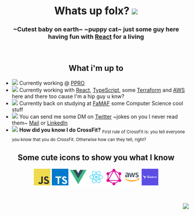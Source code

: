 <div align="center">
  
#  Whats up folx? <img src="https://emojis.slackmojis.com/emojis/images/1712916265/92029/pedro.gif?1712916265" width="42" />
### ~Cutest baby on earth~ ~puppy cat~ just some guy here having fun with [React](https://reactjs.org) for a living 
</div>

<br />

<div align="center">


## What i'm up to

</div>

- <img src="https://emojis.slackmojis.com/emojis/images/1643514738/7421/typingcat.gif?1643514738" width="30" /> Currently working @ [PPRO](https://www.ppro.com/) 
- <img src="https://emojis.slackmojis.com/emojis/images/1643514890/9036/stonks.png?1643514890" width="30" /> Currently working with [React](https://react.dev/), [TypeScript](https://www.typescriptlang.org/), some [Terraform](https://www.terraform.io/) and [AWS](https://aws.amazon.com/) here and there too cause I'm a hip guy u knw? 
- <img src="https://emojis.slackmojis.com/emojis/images/1642170973/51205/paticksmart.png?1642170973" width="30" /> Currently back on studying at [FaMAF](https://www.famaf.unc.edu.ar/academica/grado/licenciatura-en-ciencias-de-la-computaci%C3%B3n/) some Computer Science cool stuff
- <img src="https://emojis.slackmojis.com/emojis/images/1706826745/88620/eyespatq.png?1706826745" width="30" /> You can send me some DM on [Twitter](https://twitter.com/itscrisu) ~jokes on you I never read them~ [Mail](mailto:cristian.eng3@gmail.com) or [LinkedIn](https://www.linkedin.com/in/cristiandominguezl/)
- <img src="https://emojis.slackmojis.com/emojis/images/1694036005/68496/buff.png?1694036005" width="30" /> **How did you know I do CrossFit?** <sub>First rule of CrossFit is: you tell everyone you know that you do CrossFit. Otherwise how can they tell, right? </sub>

<div align="center">

## Some cute icons to show you what I know 


<code><img height="45" src="https://raw.githubusercontent.com/github/explore/80688e429a7d4ef2fca1e82350fe8e3517d3494d/topics/javascript/javascript.png"></code>
<code><img height="45" src="https://raw.githubusercontent.com/github/explore/80688e429a7d4ef2fca1e82350fe8e3517d3494d/topics/typescript/typescript.png"></code>
<code><img height="45" src="https://raw.githubusercontent.com/github/explore/80688e429a7d4ef2fca1e82350fe8e3517d3494d/topics/vue/vue.png"></code>
<code><img height="45" src="https://raw.githubusercontent.com/github/explore/80688e429a7d4ef2fca1e82350fe8e3517d3494d/topics/react/react.png"></code>
<code><img height="45" src="https://raw.githubusercontent.com/github/explore/80688e429a7d4ef2fca1e82350fe8e3517d3494d/topics/graphql/graphql.png"></code>
<code><img height="45" src="https://raw.githubusercontent.com/github/explore/80688e429a7d4ef2fca1e82350fe8e3517d3494d/topics/aws/aws.png"></code>
<code><img height="45" src="https://raw.githubusercontent.com/github/explore/80688e429a7d4ef2fca1e82350fe8e3517d3494d/topics/terraform/terraform.png"></code>
</div>

<br/>


<div align="right">
  
![](https://komarev.com/ghpvc/?username=itscrisu&style=plastic&abbreviated=true&color=0000ff&label=Is+this+useful?+I+leave+it+up+to+you+to+decide+)

</div>
